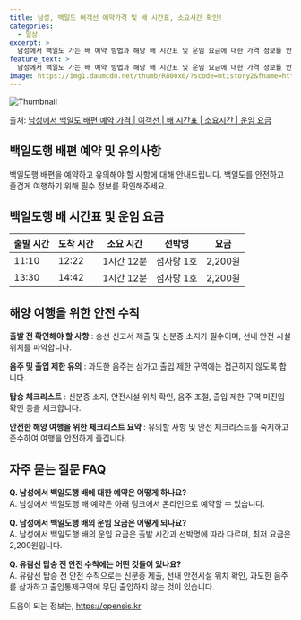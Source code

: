 ```yaml
---
title: 남성, 백일도 여객선 예약가격 및 배 시간표, 소요시간 확인!
categories:
  - 일상
excerpt: >
  남성에서 백일도 가는 배 예약 방법과 해당 배 시간표 및 운임 요금에 대한 가격 정보를 안내 드리겠습니다. 안전하고 재밋는 백일도행 여행을 위해 아래 정보 참고하시기 바랍니다. 백일도행 배편 예약하기 👈 클릭남성에서 백일도행 배 시간표출발 시간도착 시간소요 시간선박명요금11:1012:221시간 12분섬사랑1호2,200원13:3014:421시간 12분섬사랑1호2,200원백일도행 배편 예약하기 👈 클릭남성에서 백일도행 여객선 탑승 시 이용수칙해양 여행을 안전하게 즐기기 위한 중요한 수칙들 1) 출항 전 출발 시간 확인하기: 여객선 출발 시간을 꼭 확인하여 지각을 방지합니다. 2) 충분한 시간 확보하기: 혼잡을 피하기 위해 출발 전 매표소를 미리 방문하고 충분한 여유시간을 확보합니다. 3) 탑승 순서 유의하기..
feature_text: >
  남성에서 백일도 가는 배 예약 방법과 해당 배 시간표 및 운임 요금에 대한 가격 정보를 안내 드리겠습니다. 안전하고 재밋는 백일도행 여행을 위해 아래 정보 참고하시기 바랍니다. 백일도행 배편 예약하기 👈 클릭남성에서 백일도행 배 시간표출발 시간도착 시간소요 시간선박명요금11:1012:221시간 12분섬사랑1호2,200원13:3014:421시간 12분섬사랑1호2,200원백일도행 배편 예약하기 👈 클릭남성에서 백일도행 여객선 탑승 시 이용수칙해양 여행을 안전하게 즐기기 위한 중요한 수칙들 1) 출항 전 출발 시간 확인하기: 여객선 출발 시간을 꼭 확인하여 지각을 방지합니다. 2) 충분한 시간 확보하기: 혼잡을 피하기 위해 출발 전 매표소를 미리 방문하고 충분한 여유시간을 확보합니다. 3) 탑승 순서 유의하기..
image: https://img1.daumcdn.net/thumb/R800x0/?scode=mtistory2&fname=https%3A%2F%2Fblog.kakaocdn.net%2Fdn%2FdOF0Ii%2FbtsHDhd4ZlS%2FtKN4jKyBL5lKtHmIt0raPK%2Fimg.webp
---
```


![Thumbnail](https://img1.daumcdn.net/thumb/R800x0/?scode=mtistory2&fname=https%3A%2F%2Fblog.kakaocdn.net%2Fdn%2FdOF0Ii%2FbtsHDhd4ZlS%2FtKN4jKyBL5lKtHmIt0raPK%2Fimg.webp)

<p>출처: <a href="https://opensis.kr/entry/%EB%82%A8%EC%84%B1%EC%97%90%EC%84%9C-%EB%B0%B1%EC%9D%BC%EB%8F%84-%EB%B0%B0%ED%8E%B8-%EC%98%88%EC%95%BD-%EA%B0%80%EA%B2%A9-%EC%97%AC%EA%B0%9D%EC%84%A0-%EB%B0%B0-%EC%8B%9C%EA%B0%84%ED%91%9C-%EC%86%8C%EC%9A%94%EC%8B%9C%EA%B0%84-%EC%9A%B4%EC%9E%84-%EC%9A%94%EA%B8%88" rel="dofollow">남성에서 백일도 배편 예약 가격 | 여객선 | 배 시간표 | 소요시간 | 운임 요금</a> </p>

## 백일도행 배편 예약 및 유의사항

백일도행 배편을 예약하고 유의해야 할 사항에 대해 안내드립니다. 백일도를 안전하고 즐겁게 여행하기 위해 필수 정보를 확인해주세요.

## **백일도행 배 시간표 및 운임 요금**

**출발 시간** | **도착 시간** | **소요 시간** | **선박명** | **요금**  
---|---|---|---|---  
11:10 | 12:22 | 1시간 12분 | 섬사랑 1호 | 2,200원  
13:30 | 14:42 | 1시간 12분 | 섬사랑 1호 | 2,200원  
  


## **해양 여행을 위한 안전 수칙**

**출발 전 확인해야 할 사항** : 승선 신고서 제출 및 신분증 소지가 필수이며, 선내 안전 시설 위치를 파악합니다.

**음주 및 출입 제한 유의** : 과도한 음주는 삼가고 출입 제한 구역에는 접근하지 않도록 합니다.

**탑승 체크리스트** : 신분증 소지, 안전시설 위치 확인, 음주 조절, 출입 제한 구역 미진입 확인 등을 체크합니다.

**안전한 해양 여행을 위한 체크리스트 요약** : 유의할 사항 및 안전 체크리스트를 숙지하고 준수하여 여행을 안전하게 즐깁니다.



## **자주 묻는 질문 FAQ**

**Q. 남성에서 백일도행 배에 대한 예약은 어떻게 하나요?**  
A. 남성에서 백일도행 배 예약은 아래 링크에서 온라인으로 예약할 수 있습니다.

**Q. 남성에서 백일도행 배의 운임 요금은 어떻게 되나요?**  
A. 남성에서 백일도행 배의 운임 요금은 출발 시간과 선박명에 따라 다르며, 최저 요금은 2,200원입니다.

**Q. 유람선 탑승 전 안전 수칙에는 어떤 것들이 있나요?**  
A. 유람선 탑승 전 안전 수칙으로는 신분증 제출, 선내 안전시설 위치 확인, 과도한 음주를 삼가하고 출입통제구역에 무단 출입하지 않는 것이
있습니다.



 

도움이 되는 정보는, <a href="https://opensis.kr" rel="dofollow">https://opensis.kr</a>


